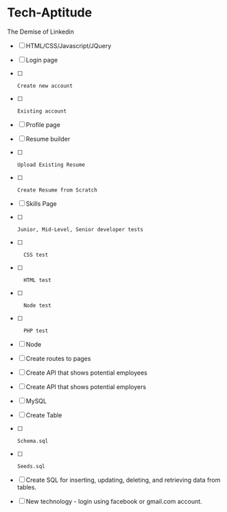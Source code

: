 # Tech-Aptitude
The Demise of Linkedin


- [ ] HTML/CSS/Javascript/JQuery
- [ ]  Login page
- [ ]     Create new account
- [ ]     Existing account
- [ ]   Profile page
- [ ]   Resume builder
- [ ]     Upload Existing Resume
- [ ]     Create Resume from Scratch
- [ ]   Skills Page
- [ ]     Junior, Mid-Level, Senior developer tests
- [ ]       CSS test
- [ ]       HTML test
- [ ]       Node test
- [ ]       PHP test

- [ ] Node
- [ ]   Create routes to pages
- [ ]   Create API that shows potential employees
- [ ]   Create API that shows potential employers

- [ ] MySQL
- [ ]   Create Table
- [ ]     Schema.sql
- [ ]     Seeds.sql
- [ ]   Create SQL for inserting, updating, deleting, and retrieving data from tables.

- [ ] New technology - login using facebook or gmail.com account.
